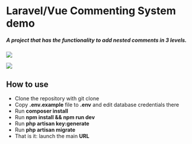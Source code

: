 # Laravel/Vue Commenting System demo

##### A project that has the functionality to add nested comments in 3 levels.

![](https://i.imgur.com/xOHPvby.png)

![](https://i.imgur.com/Ixq5umq.png)

## How to use
- Clone the repository with git clone
- Copy **.env.example** file to **.env** and edit database credentials there
- Run **composer install**
- Run **npm install && npm run dev**
- Run **php artisan key:generate**
- Run **php artisan migrate**
- That is it: launch the main **URL**
